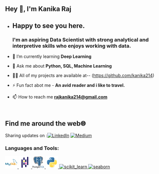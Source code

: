 ## Hey 👋, I'm Kanika Raj
- 
     ## Happy to see you here.     
   ### **I'm an aspiring Data Scientist with strong analytical and interpretive skills who enjoys working with data.**
     
- 🌱 I’m currently learning **Deep Learning**
- 💬 Ask me about **Python, SQL, Machine Learning**
- 👨‍💻 All of my projects are available at--  (https://github.com/kanika214)
- ⚡ Fun fact abot me -  **An avid reader and i like to travel.**
- 📫 How to reach me **rajkanika214@gmail.com**
<br>

## Find me around the web🌐

Sharing updates on :[![LinkedIn](https://img.shields.io/badge/LinkedIn-%230077B5.svg?logo=linkedin&logoColor=white)](https://www.linkedin.com/in/kanika-raj1176/)
[![Medium](https://img.shields.io/badge/Medium-12100E?logo=medium&logoColor=white)](https://medium.com/@rajkanika214) 

<h3 align="left">Languages and Tools:</h3>
<p align="left"> 
  <a href="https://www.mysql.com/" target="_blank" rel="noreferrer"> <img src="https://raw.githubusercontent.com/devicons/devicon/master/icons/mysql/mysql-original-wordmark.svg" alt="mysql" width="40" height="40"/> </a> <a href="https://pandas.pydata.org/" target="_blank" rel="noreferrer"> <img src="https://raw.githubusercontent.com/devicons/devicon/2ae2a900d2f041da66e950e4d48052658d850630/icons/pandas/pandas-original.svg" alt="pandas" width="40" height="40"/> </a> <a href="https://www.postgresql.org" target="_blank" rel="noreferrer"> <img src="https://raw.githubusercontent.com/devicons/devicon/master/icons/postgresql/postgresql-original-wordmark.svg" alt="postgresql" width="40" height="40"/> </a> <a href="https://www.python.org" target="_blank" rel="noreferrer"> <img src="https://raw.githubusercontent.com/devicons/devicon/master/icons/python/python-original.svg" alt="python" width="40" height="40"/> </a> <a href="https://scikit-learn.org/" target="_blank" rel="noreferrer"> <img src="https://upload.wikimedia.org/wikipedia/commons/0/05/Scikit_learn_logo_small.svg" alt="scikit_learn" width="40" height="40"/> </a> <a href="https://seaborn.pydata.org/" target="_blank" rel="noreferrer"> <img src="https://seaborn.pydata.org/_images/logo-mark-lightbg.svg" alt="seaborn" width="40" height="40"/> </a> </a> </p>

<!---
kanika214/kanika214 is a ✨ special ✨ repository because its `README.md` (this file) appears on your GitHub profile.
You can click the Preview link to take a look at your changes.
--->


